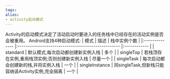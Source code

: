 ```yaml
---
tags: 
alias:
- activity启动模式
---
```

Activity的启动模式决定了活动启动时要进入的任务栈中已经存在的活动实例是否会被重用。
Android支持4种启动模式:
| 模式           | 描述                                               | 栈中实例个数 |
|:-------------- |:-------------------------------------------------- |:------------ |
| standard       | 默认模式,每次启动都创建新实例入栈                  | 多个         |
| singleTop      | 若栈顶存在实例,重用栈顶实例;否则创建新实例入栈     | 尽量一个     |
| singleTask     | 每次启动都会创建新的栈,并将实例入栈                | 一个         |
| singleInstance | 同singleTask,但新栈只能容纳该Activity实例,完全隔离 | 一个         |



